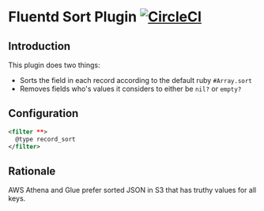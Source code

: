 # Fluentd Sort Plugin [![CircleCI](https://circleci.com/gh/sampointer/fluent-plugin-record-sort.svg?style=svg)](https://circleci.com/gh/sampointer/fluent-plugin-record-sort)

## Introduction
This plugin does two things:

* Sorts the field in each record according to the default ruby `#Array.sort`
* Removes fields who's values it considers to either be `nil?` or `empty?`

## Configuration
```xml
<filter **>
  @type record_sort
</filter>
```

## Rationale
AWS Athena and Glue prefer sorted JSON in S3 that has truthy values for all keys.
